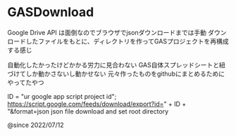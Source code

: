 # GASDownload

Google Drive API は面倒なのでブラウザでjsonダウンロードまでは手動
ダウンロードしたファイルをもとに、ディレクトリを作ってGASプロジェクトを再構成する感じ

自動化したかったけどかかる労力に見合わない
GAS自体スプレッドシートと紐づけてしか動かさないし動かせない
元々作ったものをgithubにまとめるためにやってたやつ


ID = "ur google app script project id";
https://script.google.com/feeds/download/export?id=" + ID + "&format=json
json file download and set root directory

@since 2022/07/12
